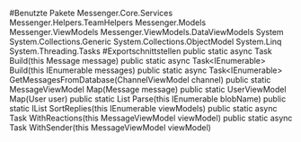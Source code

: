 #Benutzte Pakete
Messenger.Core.Services
Messenger.Helpers.TeamHelpers
Messenger.Models
Messenger.ViewModels
Messenger.ViewModels.DataViewModels
System
System.Collections.Generic
System.Collections.ObjectModel
System.Linq
System.Threading.Tasks
#Exportschnittstellen
public static async Task<MessageViewModel> Build(this Message message)
public static async Task<IEnumerable<MessageViewModel>> Build(this IEnumerable<Message> messages)
public static async Task<IEnumerable<Message>> GetMessagesFromDatabase(ChannelViewModel channel)
public static MessageViewModel Map(Message message)
public static UserViewModel Map(User user)
public static List<Attachment> Parse(this IEnumerable<string> blobName)
public static IList<MessageViewModel> SortReplies(this IEnumerable<MessageViewModel> viewModels)
public static async Task<MessageViewModel> WithReactions(this MessageViewModel viewModel)
public static async Task<MessageViewModel> WithSender(this MessageViewModel viewModel)
